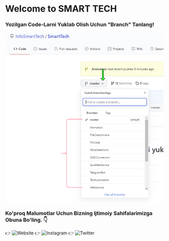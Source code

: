    # Welcome to SMART TECH

### Yozilgan Code-Larni Yuklab Olish Uchun "Branch" Tanlang!

![Images](https://github.com/InfoSmartTech/SmartTech/blob/master/Images/Draw.png)

### Ko'proq Malumotlar Uchun Bizning Ijtimoiy Sahifalarimizga Obuna Bo'ling. 👇 

 👉 ![Website](https://www.info-smart-tech.com/)
 👉 ![Instagram](https://www.youtube.com/c/SMARTTECH11/videos)
 👉 ![Twitter](https://twitter.com/info_smart_tech)

